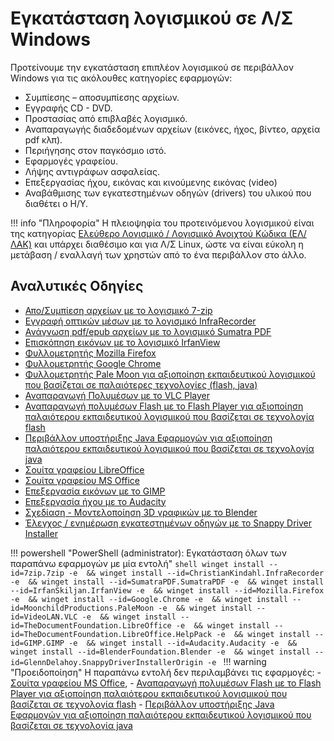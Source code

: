 # Εγκατάσταση λογισμικού σε Λ/Σ Windows

Προτείνουμε την εγκατάσταση επιπλέον λογισμικού σε περιβάλλον Windows για τις ακόλουθες κατηγορίες εφαρμογών:

- Συμπίεσης – αποσυμπίεσης αρχείων.
- Εγγραφής CD - DVD.
- Προστασίας από επιβλαβές λογισμικό.
- Αναπαραγωγής διαδεδομένων αρχείων (εικόνες, ήχος, βίντεο, αρχεία pdf κλπ).
- Περιήγησης στον παγκόσμιο ιστό.
- Εφαρμογές γραφείου.
- Λήψης αντιγράφων ασφαλείας.
- Επεξεργασίας ήχου, εικόνας και κινούμενης εικόνας (video)
- Αναβάθμισης των εγκατεστημένων οδηγών (drivers) του υλικού που διαθέτει ο Η/Υ.

!!! info "Πληροφορία"
    Η πλειοψηφία του προτεινόμενου λογισμικού είναι της κατηγορίας [Ελεύθερο Λογισμικό / Λογισμικό Ανοιχτού Κώδικα (ΕΛ/ΛΑΚ)](https://mathe.ellak.gr/?page_id=132) και υπάρχει διαθέσιμο και για Λ/Σ Linux, ώστε να είναι εύκολη η μετάβαση / εναλλαγή των χρηστών από το ένα περιβάλλον στο άλλο.

## Αναλυτικές Οδηγίες

- [Απο/Συμπίεση αρχείων με το λογισμικό 7-zip](7zip.md)
- [Εγγραφή οπτικών μέσων με το λογισμικό InfraRecorder](infrarecorder.md)
- [Ανάγνωση pdf/epub αρχείων με το λογισμικό Sumatra PDF](sumatrapdf.md)
- [Επισκόπηση εικόνων με το λογισμικό IrfanView](irfanview.md)
- [Φυλλομετρητής Mozilla Firefox](firefox.md)
- [Φυλλομετρητής Google Chrome](chrome.md)
- [Φυλλομετρητής Pale Μoon για αξιοποίηση εκπαιδευτικού λογισμικού που βασίζεται σε παλαιότερες τεχνολογίες (flash, java)](palemoon.md)
- [Αναπαραγωγή Πολυμέσων με το VLC Player](vlc.md)
- [Αναπαραγωγή πολυμέσων Flash με το Flash Player για αξιοποίηση παλαιότερου εκπαιδευτικού λογισμικού που βασίζεται σε τεχνολογία flash](flash.md)
- [Περιβάλλον υποστήριξης Java Εφαρμογών για αξιοποίηση παλαιότερου εκπαιδευτικού λογισμικού που βασίζεται σε τεχνολογία java](java.md)
- [Σουίτα γραφείου LibreOffice](libreoffice.md)
- [Σουίτα γραφείου MS Office](msoffice.md)
- [Επεξεργασία εικόνων με το GIMP](gimp.md)
- [Επεξεργασία ήχου με το Audacity](audacity.md)
- [Σχεδίαση - Μοντελοποίηση 3D γραφικών με το Blender](blender.md)
- [Έλεγχος / ενημέρωση εγκατεστημένων οδηγών με το Snappy Driver Installer](snappy-driver)

!!! powershell "PowerShell (administrator): Εγκατάσταση όλων των παραπάνω εφαρμογών με μία εντολή"
    ```shell
    winget install --id=7zip.7zip -e  && winget install --id=ChristianKindahl.InfraRecorder -e  && winget install --id=SumatraPDF.SumatraPDF -e  && winget install --id=IrfanSkiljan.IrfanView -e  && winget install --id=Mozilla.Firefox -e  && winget install --id=Google.Chrome -e  && winget install --id=MoonchildProductions.PaleMoon -e  && winget install --id=VideoLAN.VLC -e  && winget install --id=TheDocumentFoundation.LibreOffice -e  && winget install --id=TheDocumentFoundation.LibreOffice.HelpPack -e  && winget install --id=GIMP.GIMP -e  && winget install --id=Audacity.Audacity -e  && winget install --id=BlenderFoundation.Blender -e  && winget install --id=GlennDelahoy.SnappyDriverInstallerOrigin -e
    ```
!!! warning "Προειδοποίηση"
    Η παραπάνω εντολή δεν περιλαμβάνει τις εφαρμογές:
    - [Σουίτα γραφείου MS Office](msoffice.md),
    - [Αναπαραγωγή πολυμέσων Flash με το Flash Player για αξιοποίηση παλαιότερου εκπαιδευτικού λογισμικού που βασίζεται σε τεχνολογία flash](flash.md)
    - [Περιβάλλον υποστήριξης Java Εφαρμογών για αξιοποίηση παλαιότερου εκπαιδευτικού λογισμικού που βασίζεται σε τεχνολογία java](java.md)
